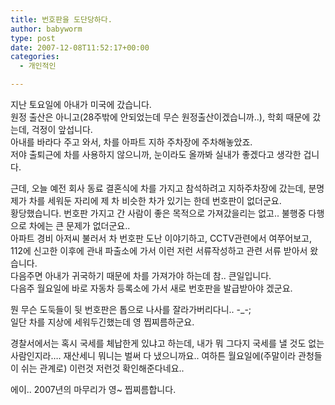 ```yaml
---
title: 번호판을 도단당하다.
author: babyworm
type: post
date: 2007-12-08T11:52:17+00:00
categories:
  - 개인적인

---
```

지난 토요일에 아내가 미국에 갔습니다.  
원정 출산은 아니고(28주밖에 안되었는데 무슨 원정출산이겠습니까..), 학회 때문에 갔는데, 걱정이 앞섭니다.  
아내를 바라다 주고 와서, 차를 아파트 지하 주차장에 주차해놓았죠.  
저야 출퇴근에 차를 사용하지 않으니까, 눈이라도 올까봐 실내가 좋겠다고 생각한 겁니다. 

근데, 오늘 예전 회사 동료 결혼식에 차를 가지고 참석하려고 지하주차장에 갔는데, 분명 제가 차를 세워둔 자리에 제 차 비슷한 차가 있기는 한데 번호판이 없더군요.  
황당했습니다. 번호판 가지고 간 사람이 좋은 목적으로 가져갔을리는 없고.. 불행중 다행으로 차에는 큰 문제가 없더군요..  
아파트 경비 아저씨 불러서 차 번호판 도난 이야기하고, CCTV관련에서 여쭈어보고, 112에 신고한 이후에 관내 파출소에 가서 이런 저런 서류작성하고 관련 서류 받아서 왔습니다.  
다음주면 아내가 귀국하기 때문에 차를 가져가야 하는데 참.. 큰일입니다.  
다음주 월요일에 바로 자동차 등록소에 가서 새로 번호판을 발급받아야 겠군요.

뭔 무슨 도둑들이 뒷 번호판은 톱으로 나사를 잘라가버리다니.. -_-;  
일단 차를 지상에 세워두긴했는데 영 찝찌름하군요. 

경찰서에서는 혹시 국세를 체납한게 있냐고 하는데, 내가 뭐 그다지 국세를 낼 것도 없는 사람인지라&#8230;. 재산세니 뭐니는 벌써 다 냈으니까요.. 여하튼 월요일에(주말이라 관청들이 쉬는 관계로) 이런것 저런것 확인해준다네요..

에이.. 2007년의 마무리가 영~ 찝찌름합니다.
